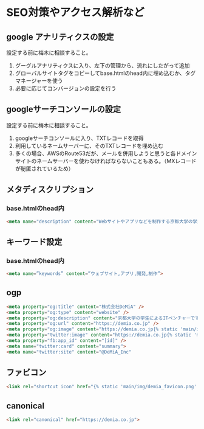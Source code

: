 # SEO対策やアクセス解析など

## google アナリティクスの設定
設定する前に梅木に相談すること。
1. グーグルアナリティクスに入り、左下の管理から、流れにしたがって追加
1. グローバルサイトタグをコピーしてbase.htmlのhead内に埋め込むか、タグマネージャーを使う
1. 必要に応じてコンバージョンの設定を行う

## googleサーチコンソールの設定
設定する前に梅木に相談すること。
1. googleサーチコンソールに入り、TXTレコードを取得
1. 利用しているネームサーバーに、そのTXTレコードを埋め込む
1. 多くの場合、AWSのRoute53だが、メールを併用しようと思うと各ドメインサイトのネームサーバーを使わなければならないこともある。（MXレコードが秘匿されているため）

## メタディスクリプション
### base.htmlのhead内
```html
<meta name="description" content="Webサイトやアプリなどを制作する京都大学の学生によるITベンチャー。低価格かつ業界随一の早さで提供し、エンジニア業界に革命を起こす。">
```

## キーワード設定
### base.htmlのhead内
```html
<meta name=”keywords” content=”ウェブサイト,アプリ,開発,制作”>
```

## ogp
```html
<meta property="og:title" content="株式会社DeMiA" />
<meta property="og:type" content="website" />
<meta property="og:description" content="京都大学の学生によるITベンチャーです。ウェブサイトやアプリケーションなどの開発を行っています。" />
<meta property="og:url" content="https://demia.co.jp" />
<meta property="og:image" content="https://demia.co.jp{% static 'main/img/icon_white_back.png' %}" />
<meta property="twitter:image" content="https://demia.co.jp{% static 'main/img/icon_white_back.png' %}" />
<meta property="fb:app_id" content="[id]" />
<meta name="twitter:card" content="summary">
<meta name="twitter:site" content="@DeMiA_Inc"
```

## ファビコン
```html
<link rel="shortcut icon" href="{% static 'main/img/demia_favicon.png' %}">
```

## canonical
```html
<link rel="canonical" href="https://demia.co.jp">
```
